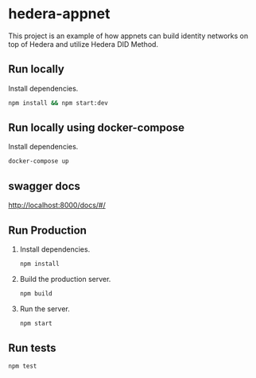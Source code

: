 # hedera-appnet

This project is an example of how appnets can build identity networks on top of Hedera and utilize Hedera DID Method.

## Run locally

Install dependencies.

   ```sh
   npm install && npm start:dev
   ```

## Run locally using docker-compose

Install dependencies.

   ```sh
   docker-compose up
   ```

## swagger docs
<http://localhost:8000/docs/#/>

## Run Production

1. Install dependencies.

   ```sh
   npm install
   ```

2. Build the production server.

   ```sh
   npm build
   ```

3. Run the server.

   ```sh
   npm start
   ```

## Run tests

```sh
npm test
```
